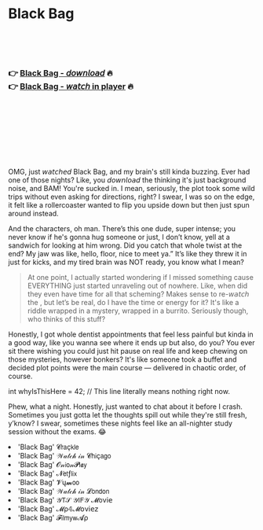<h1>Black Bag</h1>

<br><br><br>

<h3>👉 <a href="https://Erics-mextdarihou1986.github.io/xxlhupcbsx/">Black Bag - 𝘥𝘰𝘸𝘯𝘭𝘰𝘢𝘥</a> 🔥<br>
👉 <a href="https://Erics-mextdarihou1986.github.io/xxlhupcbsx/">Black Bag - 𝘸𝘢𝘵𝘤𝘩 in player</a> 🔥
</h3>



<br><br><br><br><br><br><br>


OMG, just 𝘸𝘢𝘵𝘤𝘩𝘦𝘥 Black Bag, and my brain's still kinda buzzing. Ever had one of those nights? Like, you 𝘥𝘰𝘸𝘯𝘭𝘰𝘢𝘥 the   thinking it's just background noise, and BAM! You're sucked in. I mean, seriously, the plot took some wild trips without even asking for directions, right? I swear, I was so on the edge, it felt like a rollercoaster wanted to flip you upside down but then just spun around instead.

And the characters, oh man. There’s this one dude, super intense; you never know if he's gonna hug someone or just, I don’t know, yell at a sandwich for looking at him wrong. Did you catch that whole twist at the end? My jaw was like, hello, floor, nice to meet ya.” It’s like they threw it in just for kicks, and my tired brain was NOT ready, you know what I mean?

> At one point, I actually started wondering if I missed something cause EVERYTHING just started unraveling out of nowhere. Like, when did they even have time for all that scheming? Makes sense to re-𝘸𝘢𝘵𝘤𝘩 the  , but let’s be real, do I have the time or energy for it? It's like a riddle wrapped in a mystery, wrapped in a burrito. Seriously though, who thinks of this stuff?

Honestly, I got whole dentist appointments that feel less painful but kinda in a good way, like you wanna see where it ends up but also, do you? You ever sit there wishing you could just hit pause on real life and keep chewing on those mysteries, however bonkers? It's like someone took a buffet and decided plot points were the main course — delivered in chaotic order, of course.

int whyIsThisHere = 42; // This line literally means nothing right now.

Phew, what a night. Honestly, just wanted to chat about it before I crash. Sometimes you just gotta let the thoughts spill out while they're still fresh, y’know? I swear, sometimes these nights feel like an all-nighter study session without the exams. 😂

<li>'Black Bag' 𝓒𝗋𝖺ç𝗄𝗅𝖾</li>
<li>'Black Bag' 𝒲𝒶𝓉𝒸𝒽 𝒾𝓃 𝓒𝗁𝗂ç𝖺𝗀𝗈</li>
<li>'Black Bag' 𝓞𝓃𝗂𝗈𝓃𝓟𝗅𝖆𝗒</li>
<li>'Black Bag' 𝓝𝖾𝗍ƒ𝗅𝗂𝗑</li>
<li>'Black Bag' 𝓥ų𝓶𝗈𝗈</li>
<li>'Black Bag' 𝒲𝒶𝓉𝒸𝒽 𝒾𝓃 𝓛𝗈𝗇𝖽𝗈𝗇</li>
<li>'Black Bag' 𝒴𝖳𝒮 𝒴𝖨𝖥𝒴 𝓜𝗈ν𝗂𝖾</li>
<li>'Black Bag' 𝓜ρ𝟜𝓜𝗈ν𝗂𝖾𝗓</li>
<li>'Black Bag' 𝓕𝗂𝗅𝗆𝗒𝗐𝓐ρ</li>
